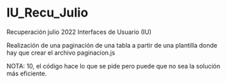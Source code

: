 # IU_Recu_Julio

Recuperación julio 2022 Interfaces de Usuario (IU)

Realización de una paginación de una tabla a partir de una plantilla donde hay que crear el archivo paginacion.js

NOTA: 10, el código hace lo que se pide pero puede que no sea la solución más eficiente.
